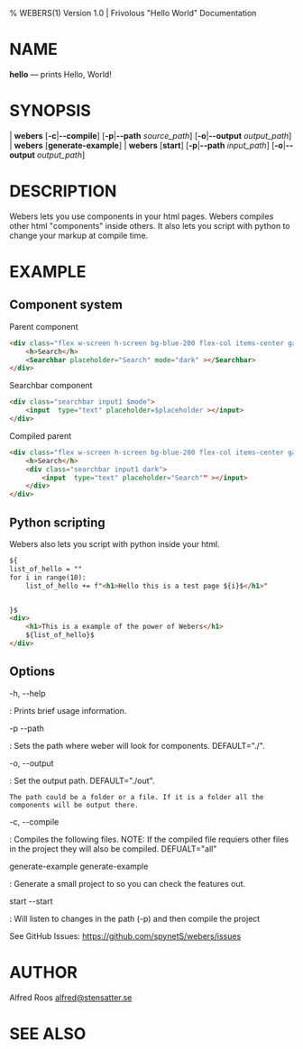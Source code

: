 % WEBERS(1) Version 1.0 | Frivolous "Hello World" Documentation

NAME
====

**hello** — prints Hello, World!

SYNOPSIS
========

| **webers** \[**-c**|**--compile**] \[**-p**|**--path** _source_path_] \[**-o**|**--output** _output_path_]
| **webers** \[**generate-example**]
| **webers** \[**start**] \[**-p**|**--path** _input_path_] \[**-o**|**--output** _output_path_]

DESCRIPTION
===========

Webers lets you use components in your html pages. Webers compiles other
html "components" inside others. It also lets you script with python to
change your markup at compile time.


EXAMPLE
===========
## Component system
Parent component
```html
<div class="flex w-screen h-screen bg-blue-200 flex-col items-center gap-2 justify-center" >
    <h>Search</h>
    <Searchbar placeholder="Search" mode="dark" ></Searchbar>
</div>
```
Searchbar component
```html
<div class="searchbar input1 $mode">
    <input  type="text" placeholder=$placeholder ></input>
</div>
```
Compiled parent
```html
<div class="flex w-screen h-screen bg-blue-200 flex-col items-center gap-2 justify-center" >
    <h>Search</h>
    <div class="searchbar input1 dark">
        <input  type="text" placeholder="Search"" ></input>
    </div>
</div>
```

## Python scripting
Webers also lets you script with python inside your html.
```html
${
list_of_hello = ""
for i in range(10):
    list_of_hello += f"<h1>Hello this is a test page ${i}$</h1>"


}$
<div>
    <h1>This is a example of the power of Webers</h1>
    ${list_of_hello}$
</div>
```

Options
-------

-h, --help

:   Prints brief usage information.

-p --path

:   Sets the path where weber will look for components. DEFAULT="./".

-o, --output

:   Set the output path. DEFAULT="./out".

    The path could be a folder or a file. If it is a folder all the components will be output there.

-c, --compile

:   Compiles the following files. NOTE: If the compiled file requiers other files in the project they will also be compiled. DEFUALT="all"

generate-example generate-example

:   Generate a small project to so you can check the features out.

start --start

:   Will listen to changes in the path (-p) and then compile the project


See GitHub Issues: <https://github.com/spynetS/webers/issues>

AUTHOR
======

Alfred Roos alfred@stensatter.se

SEE ALSO
========

